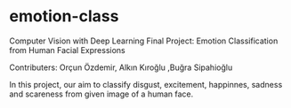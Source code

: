# emotion-class
Computer Vision with Deep Learning Final Project: Emotion Classification from Human Facial Expressions

Contributers: Orçun Özdemir, Alkın Kıroğlu ,Buğra Sipahioğlu


In this project, our aim to classify disgust, excitement, happinnes, sadness and scareness from given image of a human face. 
